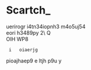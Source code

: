 # Scartch_


uerirogr
 i4tn34iopnh3 
  m4o5uj54\
   eori h3489py   2\ Q\
    OIH WP8
     
     i   oiaerjg 
pioajhaep9 
e ltjh
 p9u y
  
